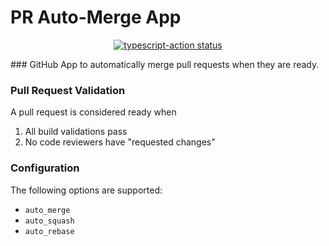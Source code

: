 # PR Auto-Merge App
<p align="center">
  <a href="https://github.com/actions/typescript-action/actions"><img alt="typescript-action status" src="https://github.com/actions/typescript-action/workflows/build-test/badge.svg"></a>
</p>
### GitHub App to automatically merge pull requests when they are ready.

### Pull Request Validation
A pull request is considered ready when
1. All build validations pass
2. No code reviewers have "requested changes" 

### Configuration

The following options are supported:
- `auto_merge`
- `auto_squash`
- `auto_rebase`
